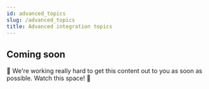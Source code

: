 ```yaml
---
id: advanced_topics
slug: /advanced_topics
title: Advanced integration topics
---
```


## Coming soon

🚧 We're working really hard to get this content out to you as soon as possible. Watch this space! 🚧